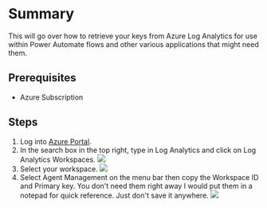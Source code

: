# Summary
This will go over how to retrieve your keys from Azure Log Analytics for use within Power Automate flows and other various applications that might need them.

## Prerequisites
* Azure Subscription

## Steps
1. Log into [Azure Portal](https://portal.azure.com/#allservices).
2. In the search box in the top right, type in Log Analytics and click on Log Analytics Workspaces.
![](https://github.com/mattnovitsch/M365/blob/main/AzureLogAnalytics/ALA1.jpg)
3. Select your workspace.
![](https://github.com/mattnovitsch/M365/blob/main/AzureLogAnalytics/ALA2.jpg)
4. Select Agent Management on the menu bar then copy the Workspace ID and Primary key. You don't need them right away I would put them in a notepad for quick reference. Just don't save it anywhere.
![](https://github.com/mattnovitsch/M365/blob/main/AzureLogAnalytics/ALA3.jpg)
